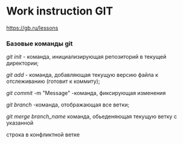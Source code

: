 # Work instruction GIT

https://gb.ru/lessons



### Базовые команды git



*git init* - команда, инициализирующая репозиторий в текущей директории;

*git add* - команда, добавляющая текущую версию файла к отслеживанию (готовит к коммиту);

*git commit* -m "Message" -команда, фиксирующая изменения

*git branch* -команда, отображающая все ветки;

*git merge branch_name* команда, обьеденяющая текущую ветку с указанной

строка в конфликтной ветке